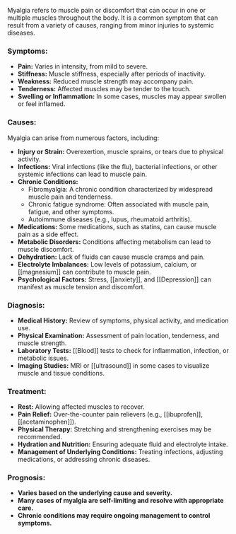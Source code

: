 Myalgia refers to muscle pain or discomfort that can occur in one or multiple muscles throughout the body. It is a common symptom that can result from a variety of causes, ranging from minor injuries to systemic diseases.

### Symptoms:
- **Pain:** Varies in intensity, from mild to severe.
- **Stiffness:** Muscle stiffness, especially after periods of inactivity.
- **Weakness:** Reduced muscle strength may accompany pain.
- **Tenderness:** Affected muscles may be tender to the touch.
- **Swelling or Inflammation:** In some cases, muscles may appear swollen or feel inflamed.

### Causes:
Myalgia can arise from numerous factors, including:

- **Injury or Strain:** Overexertion, muscle sprains, or tears due to physical activity.
- **Infections:** Viral infections (like the flu), bacterial infections, or other systemic infections can lead to muscle pain.
- **Chronic Conditions:**
  - Fibromyalgia: A chronic condition characterized by widespread muscle pain and tenderness.
  - Chronic fatigue syndrome: Often associated with muscle pain, fatigue, and other symptoms.
  - Autoimmune diseases (e.g., lupus, rheumatoid arthritis).
- **Medications:** Some medications, such as statins, can cause muscle pain as a side effect.
- **Metabolic Disorders:** Conditions affecting metabolism can lead to muscle discomfort.
- **Dehydration:** Lack of fluids can cause muscle cramps and pain.
- **Electrolyte Imbalances:** Low levels of potassium, calcium, or [[magnesium]] can contribute to muscle pain.
- **Psychological Factors:** Stress, [[anxiety]], and [[Depression]] can manifest as muscle tension and discomfort.

### Diagnosis:
- **Medical History:** Review of symptoms, physical activity, and medication use.
- **Physical Examination:** Assessment of pain location, tenderness, and muscle strength.
- **Laboratory Tests:** [[Blood]] tests to check for inflammation, infection, or metabolic issues.
- **Imaging Studies:** MRI or [[ultrasound]] in some cases to visualize muscle and tissue conditions.

### Treatment:
- **Rest:** Allowing affected muscles to recover.
- **Pain Relief:** Over-the-counter pain relievers (e.g., [[ibuprofen]], [[acetaminophen]]).
- **Physical Therapy:** Stretching and strengthening exercises may be recommended.
- **Hydration and Nutrition:** Ensuring adequate fluid and electrolyte intake.
- **Management of Underlying Conditions:** Treating infections, adjusting medications, or addressing chronic diseases.

### Prognosis:
- **Varies based on the underlying cause and severity.** 
- **Many cases of myalgia are self-limiting and resolve with appropriate care.** 
- **Chronic conditions may require ongoing management to control symptoms.**
